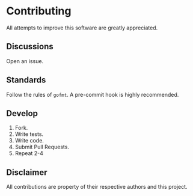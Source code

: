 Contributing
=======================
All attempts to improve this software are greatly appreciated.

Discussions
-----------
Open an issue.

Standards
---------
Follow the rules of `gofmt`. A pre-commit hook is highly recommended.

Develop
-------------
1. Fork.
2. Write tests.
3. Write code.
4. Submit Pull Requests.
5. Repeat 2-4

Disclaimer
----------
All contributions are property of their respective authors and this project.